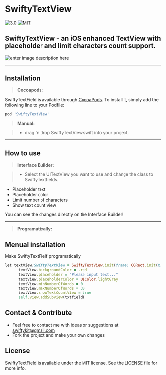 SwiftyTextView
===================

[![3.0](https://img.shields.io/badge/Swift%203.0--green.svg)](https://developer.apple.com/swift/)
[![MIT](https://img.shields.io/github/license/mashape/apistatus.svg)](https://opensource.org/licenses/MIT)

SwiftyTextView - an iOS enhanced TextView with placeholder and limit characters count support.
--------------------------------------
![enter image description here](https://raw.githubusercontent.com/SwiftyKit/SwiftyTextView/master/Images/screenshot.gif)

----------
 
Installation
-------------

> **Cocoapods:**

SwiftyTextField is available through [CocoaPods](http://cocoapods.org). To install
it, simply add the following line to your Podfile:

```ruby
pod 'SwiftyTextView'
```

> **Manual:**

> - drag 'n drop SwiftyTextView.swift into your project.

----------

How to use
-------------

> **Interface Builder:** 

> - Select the UITextView you want to use and change the class to SwiftyTextfields.


 - Placeholder text
 - Placeholder color
 - Limit number of characters
 - Show text count view

You can see the changes directly on the Interface Builder!

----------

> **Programatically:** 

## Menual installation

Make SwiftyTextFielf programatically

```ruby
let textView:SwiftyTextView = SwiftyTextView.init(frame: CGRect.init(x: X, y: Y, width: WIDTH, height: HEIGHT))
      textView.backgroundColor = .red
      textView.placeholder = "Please input text..."
      textView.placeholderColor = UIColor.lightGray
      textView.minNumberOfWords = 0
      textView.maxNumberOfWords = 30
      textView.showTextCountView = true
      self.view.addSubview(txtfield)
```

Contact & Contribute
-------------

 - Feel free to contact me with ideas or suggestions at swiftykit@gmail.com
 - Fork the project and make your own changes

 
## License

SwiftyTextField is available under the MIT license. See the LICENSE file for more info.
